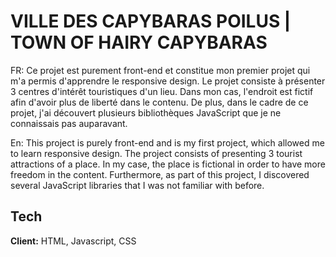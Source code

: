 
# VILLE DES CAPYBARAS POILUS    | TOWN OF HAIRY CAPYBARAS



FR:
Ce projet est purement front-end et constitue mon premier projet qui m'a permis d'apprendre le responsive design. Le projet consiste à présenter 3 centres d'intérêt touristiques d'un lieu. Dans mon cas, l'endroit est fictif afin d'avoir plus de liberté dans le contenu. De plus, dans le cadre de ce projet, j'ai découvert plusieurs bibliothèques JavaScript que je ne connaissais pas auparavant.



En: 
This project is purely front-end and is my first project, which allowed me to learn responsive design. The project consists of presenting 3 tourist attractions of a place. In my case, the place is fictional in order to have more freedom in the content. Furthermore, as part of this project, I discovered several JavaScript libraries that I was not familiar with before.

## Tech

**Client:** HTML, Javascript, CSS



